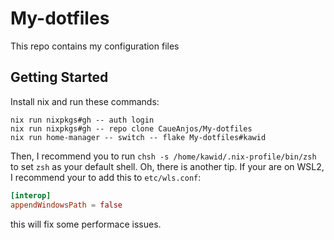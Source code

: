 # My-dotfiles
This repo contains my configuration files

## Getting Started

Install nix and run these commands:

```shell
nix run nixpkgs#gh -- auth login
nix run nixpkgs#gh -- repo clone CaueAnjos/My-dotfiles
nix run home-manager -- switch -- flake My-dotfiles#kawid
```

Then, I recommend you to run `chsh -s /home/kawid/.nix-profile/bin/zsh` to set `zsh` as your default shell. 
Oh, there is another tip. If your are on WSL2, I recommend your to add this to `etc/wls.conf`:

```toml
[interop]
appendWindowsPath = false
```

this will fix some performace issues.
```
```
```
```
```
```
